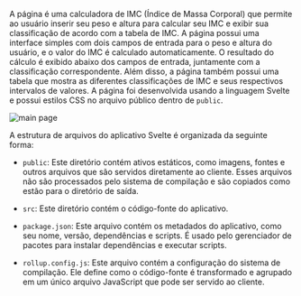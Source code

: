 A página é uma calculadora de IMC (Índice de Massa Corporal) que permite ao usuário inserir seu peso e altura para calcular seu IMC e exibir sua classificação de acordo com a tabela de IMC. A página possui uma interface simples com dois campos de entrada para o peso e altura do usuário, e o valor do IMC é calculado automaticamente. O resultado do cálculo é exibido abaixo dos campos de entrada, juntamente com a classificação correspondente. Além disso, a página também possui uma tabela que mostra as diferentes classificações de IMC e seus respectivos intervalos de valores. A página foi desenvolvida usando a linguagem Svelte e possui estilos CSS no arquivo público dentro de `public`.

![main page]([image_url](https://github.com/Inatel-Classes/C214-LAB/blob/main/Aula3/app_imc/documentation/mainimg.png))

A estrutura de arquivos do aplicativo Svelte é organizada da seguinte forma:

- `public`: Este diretório contém ativos estáticos, como imagens, fontes e outros arquivos que são servidos diretamente ao cliente. Esses arquivos não são processados pelo sistema de compilação e são copiados como estão para o diretório de saída.

- `src`: Este diretório contém o código-fonte do aplicativo. 
  
- `package.json`: Este arquivo contém os metadados do aplicativo, como seu nome, versão, dependências e scripts. É usado pelo gerenciador de pacotes para instalar dependências e executar scripts.

- `rollup.config.js`: Este arquivo contém a configuração do sistema de compilação. Ele define como o código-fonte é transformado e agrupado em um único arquivo JavaScript que pode ser servido ao cliente.